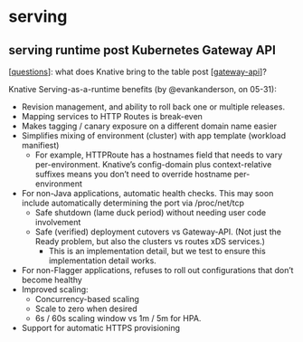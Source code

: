 # serving

## serving runtime post Kubernetes Gateway API
[[questions]]: what does Knative bring to the table post [[gateway-api]]?

Knative Serving-as-a-runtime benefits (by @evankanderson, on 05-31):
- Revision management, and ability to roll back one or multiple releases.
- Mapping services to HTTP Routes is break-even
- Makes tagging / canary exposure on a different domain name easier
- Simplifies mixing of environment (cluster) with app template (workload manifiest)
  - For example, HTTPRoute has a hostnames field that needs to vary per-environment. Knative’s config-domain plus context-relative suffixes means you don’t need to override hostname per-environment
- For non-Java applications, automatic health checks. This may soon include automatically determining the port via /proc/net/tcp
  - Safe shutdown (lame duck period) without needing user code involvement
  - Safe (verified) deployment cutovers vs Gateway-API. (Not just the Ready problem, but also the clusters vs routes xDS services.)
    - This is an implementation detail, but we test to ensure this implementation detail works.
- For non-Flagger applications, refuses to roll out configurations that don’t become healthy
- Improved scaling:
  - Concurrency-based scaling
  - Scale to zero when desired
  - 6s / 60s scaling window vs 1m / 5m for HPA.
- Support for automatic HTTPS provisioning






[//begin]: # "Autogenerated link references for markdown compatibility"
[questions]: ../contributions/questions.md "questions"
[gateway-api]: ../kubernetes/gateway-api.md "gateway-api"
[05-31]: ../2022/daily-logs/05-31.md "May 31st, Tuesday"
[//end]: # "Autogenerated link references"